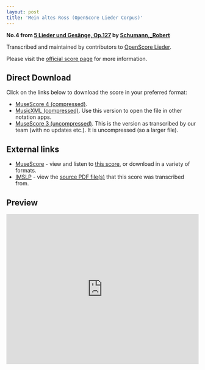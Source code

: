 ```yaml
---
layout: post
title: 'Mein altes Ross (OpenScore Lieder Corpus)'
---
```


__No.4 from [5 Lieder und Gesänge, Op.127](https://fourscoreandmore.org/openscore/lieder/Schumann,_Robert/5_Lieder_und_Ges%C3%A4nge,_Op.127/) by [Schumann,_Robert](https://fourscoreandmore.org/openscore/lieder/Schumann,_Robert)__

Transcribed and maintained by contributors to [OpenScore Lieder].

Please visit the [official score page] for more information.

[official score page]: https://musescore.com/openscore-lieder-corpus/scores/6827712
[OpenScore Lieder]: https://musescore.com/openscore-lieder-corpus

## Direct Download

Click on the links below to download the score in your preferred format:
- [MuseScore 4 (compressed)](https://fourscoreandmore.org/openscore/lieder/Schumann,_Robert/5_Lieder_und_Ges%C3%A4nge,_Op.127/4_Mein_altes_Ross.mscz).
- [MusicXML (compressed)](https://fourscoreandmore.org/openscore/lieder/Schumann,_Robert/5_Lieder_und_Ges%C3%A4nge,_Op.127/4_Mein_altes_Ross.mxl). Use this version to open the file in other notation apps.
- [MuseScore 3 (uncompressed)](https://raw.githubusercontent.com/OpenScore/Lieder/refs/heads/main/scores/Schumann,_Robert/5_Lieder_und_Ges%C3%A4nge,_Op.127/4_Mein_altes_Ross/lc6827712.mscx). This is the version as transcribed by our team (with no updates etc.). It is uncompressed (so a larger file).

## External links

- [MuseScore] - view and listen to [this score][MuseScore], or download in a variety of formats.
- [IMSLP] - view the [source PDF file(s)][IMSLP] that this score was transcribed from.

[MuseScore]: https://musescore.com/score/6827712
[IMSLP]: https://imslp.org/wiki/Special:ReverseLookup/271937

## Preview

<iframe width="100%" height="394" src="https://musescore.com/openscore-lieder-corpus/scores/6827712/embed" frameborder="0" allowfullscreen allow="autoplay; fullscreen"></iframe>
